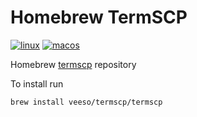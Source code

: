 # Homebrew TermSCP

[![linux](https://github.com/veeso/homebrew-termscp/workflows/linux/badge.svg)](https://github.com/veeso/homebrew-termscp/actions)
[![macos](https://github.com/veeso/homebrew-termscp/workflows/macos/badge.svg)](https://github.com/veeso/homebrew-termscp/actions)

Homebrew [termscp](https://github.com/veeso/termscp) repository

To install run

```sh
brew install veeso/termscp/termscp
```
